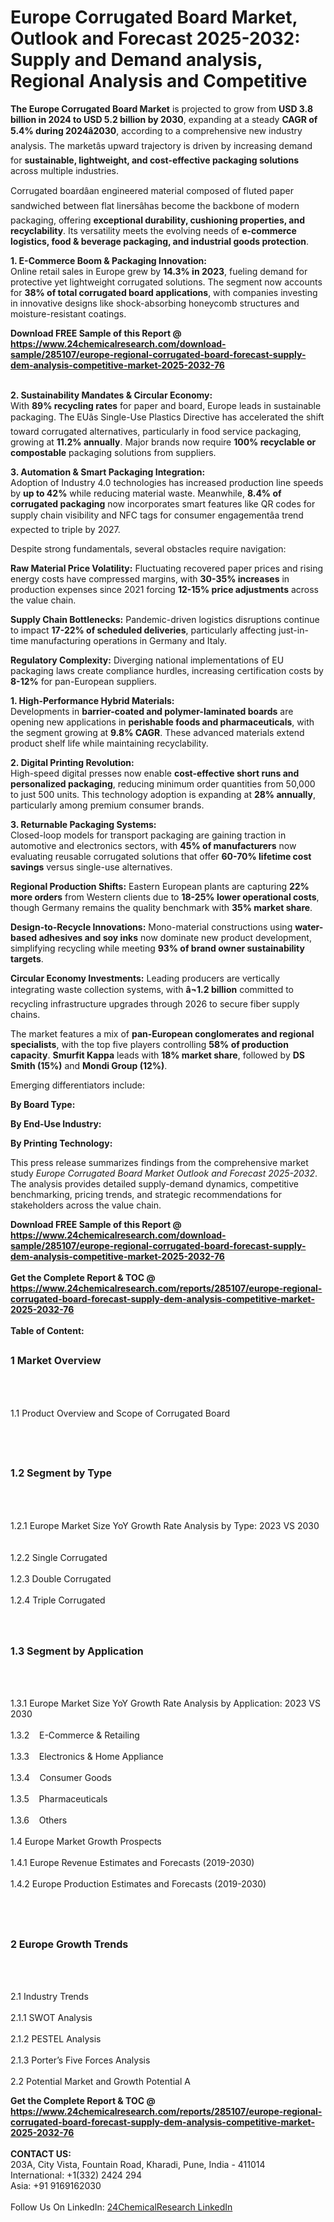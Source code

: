 <h1>Europe Corrugated Board Market, Outlook and Forecast 2025-2032: Supply and Demand analysis, Regional Analysis and Competitive</h1><p><strong>The Europe Corrugated Board Market</strong> is projected to grow from <strong>USD 3.8 billion in 2024 to USD 5.2 billion by 2030</strong>, expanding at a steady <strong>CAGR of 5.4% during 2024â2030</strong>, according to a comprehensive new industry analysis. The marketâs upward trajectory is driven by increasing demand for <strong>sustainable, lightweight, and cost-effective packaging solutions</strong> across multiple industries.</p><p>Corrugated boardâan engineered material composed of fluted paper sandwiched between flat linersâhas become the backbone of modern packaging, offering <strong>exceptional durability, cushioning properties, and recyclability</strong>. Its versatility meets the evolving needs of <strong>e-commerce logistics, food &amp; beverage packaging, and industrial goods protection</strong>.</p><p><strong>1. E-Commerce Boom &amp; Packaging Innovation:</strong><br>
Online retail sales in Europe grew by <strong>14.3% in 2023</strong>, fueling demand for protective yet lightweight corrugated solutions. The segment now accounts for <strong>38% of total corrugated board applications</strong>, with companies investing in innovative designs like shock-absorbing honeycomb structures and moisture-resistant coatings.</p><div><b>Download FREE Sample of this Report @ 
            <a href="https://www.24chemicalresearch.com/download-sample/285107/europe-regional-corrugated-board-forecast-supply-dem-analysis-competitive-market-2025-2032-76">
            https://www.24chemicalresearch.com/download-sample/285107/europe-regional-corrugated-board-forecast-supply-dem-analysis-competitive-market-2025-2032-76</a></b></div><br><p><strong>2. Sustainability Mandates &amp; Circular Economy:</strong><br>
With <strong>89% recycling rates</strong> for paper and board, Europe leads in sustainable packaging. The EUâs Single-Use Plastics Directive has accelerated the shift toward corrugated alternatives, particularly in food service packaging, growing at <strong>11.2% annually</strong>. Major brands now require <strong>100% recyclable or compostable</strong> packaging solutions from suppliers.</p><p><strong>3. Automation &amp; Smart Packaging Integration:</strong><br>
Adoption of Industry 4.0 technologies has increased production line speeds by <strong>up to 42%</strong> while reducing material waste. Meanwhile, <strong>8.4% of corrugated packaging</strong> now incorporates smart features like QR codes for supply chain visibility and NFC tags for consumer engagementâa trend expected to triple by 2027.</p><p>Despite strong fundamentals, several obstacles require navigation:</p><p><strong>Raw Material Price Volatility:</strong> Fluctuating recovered paper prices and rising energy costs have compressed margins, with <strong>30-35% increases</strong> in production expenses since 2021 forcing <strong>12-15% price adjustments</strong> across the value chain.</p><p><strong>Supply Chain Bottlenecks:</strong> Pandemic-driven logistics disruptions continue to impact <strong>17-22% of scheduled deliveries</strong>, particularly affecting just-in-time manufacturing operations in Germany and Italy.</p><p><strong>Regulatory Complexity:</strong> Diverging national implementations of EU packaging laws create compliance hurdles, increasing certification costs by <strong>8-12%</strong> for pan-European suppliers.</p><p><strong>1. High-Performance Hybrid Materials:</strong><br>
Developments in <strong>barrier-coated and polymer-laminated boards</strong> are opening new applications in <strong>perishable foods and pharmaceuticals</strong>, with the segment growing at <strong>9.8% CAGR</strong>. These advanced materials extend product shelf life while maintaining recyclability.</p><p><strong>2. Digital Printing Revolution:</strong><br>
High-speed digital presses now enable <strong>cost-effective short runs and personalized packaging</strong>, reducing minimum order quantities from 50,000 to just 500 units. This technology adoption is expanding at <strong>28% annually</strong>, particularly among premium consumer brands.</p><p><strong>3. Returnable Packaging Systems:</strong><br>
Closed-loop models for transport packaging are gaining traction in automotive and electronics sectors, with <strong>45% of manufacturers</strong> now evaluating reusable corrugated solutions that offer <strong>60-70% lifetime cost savings</strong> versus single-use alternatives.</p><p><strong>Regional Production Shifts:</strong> Eastern European plants are capturing <strong>22% more orders</strong> from Western clients due to <strong>18-25% lower operational costs</strong>, though Germany remains the quality benchmark with <strong>35% market share</strong>.</p><p><strong>Design-to-Recycle Innovations:</strong> Mono-material constructions using <strong>water-based adhesives and soy inks</strong> now dominate new product development, simplifying recycling while meeting <strong>93% of brand owner sustainability targets</strong>.</p><p><strong>Circular Economy Investments:</strong> Leading producers are vertically integrating waste collection systems, with <strong>â¬1.2 billion</strong> committed to recycling infrastructure upgrades through 2026 to secure fiber supply chains.</p><p>The market features a mix of <strong>pan-European conglomerates and regional specialists</strong>, with the top five players controlling <strong>58% of production capacity</strong>. <strong>Smurfit Kappa</strong> leads with <strong>18% market share</strong>, followed by <strong>DS Smith (15%)</strong> and <strong>Mondi Group (12%)</strong>.</p><p>Emerging differentiators include:</p><p><strong>By Board Type:</strong></p><p><strong>By End-Use Industry:</strong></p><p><strong>By Printing Technology:</strong></p><p>This press release summarizes findings from the comprehensive market study <em>Europe Corrugated Board Market Outlook and Forecast 2025-2032</em>. The analysis provides detailed supply-demand dynamics, competitive benchmarking, pricing trends, and strategic recommendations for stakeholders across the value chain.</p><div><b>Download FREE Sample of this Report @ 
            <a href="https://www.24chemicalresearch.com/download-sample/285107/europe-regional-corrugated-board-forecast-supply-dem-analysis-competitive-market-2025-2032-76">
            https://www.24chemicalresearch.com/download-sample/285107/europe-regional-corrugated-board-forecast-supply-dem-analysis-competitive-market-2025-2032-76</a></b></div><br><div><b>Get the Complete Report & TOC @ 
            <a href="https://www.24chemicalresearch.com/reports/285107/europe-regional-corrugated-board-forecast-supply-dem-analysis-competitive-market-2025-2032-76">
            https://www.24chemicalresearch.com/reports/285107/europe-regional-corrugated-board-forecast-supply-dem-analysis-competitive-market-2025-2032-76</a></b></div><br>
            <b>Table of Content:</b><p><h2><span style="font-size:16px"><strong>1 Market Overview&nbsp;&nbsp; &nbsp;</strong></span></h2><br />
<br />
<p>1.1 Product Overview and Scope of Corrugated Board&nbsp;</p><br />
<br />
<h2><strong><span style="font-size:16px">1.2 Segment by Type&nbsp;&nbsp; &nbsp;</span></strong></h2><br />
<br />
<p>1.2.1 Europe Market Size YoY Growth Rate Analysis by Type: 2023 VS 2030&nbsp;&nbsp; &nbsp;<br /><br />
1.2.2 Single Corrugated&nbsp;&nbsp; &nbsp;<br /><br />
1.2.3 Double Corrugated<br /><br />
1.2.4 Triple Corrugated<br /><br />
<br />
<h2><span style="font-size:16px"><strong>1.3 Segment by Application&nbsp;&nbsp;</strong></span></h2><br />
<br />
<p>1.3.1 Europe Market Size YoY Growth Rate Analysis by Application: 2023 VS 2030&nbsp;&nbsp; &nbsp;<br /><br />
1.3.2&nbsp;&nbsp; &nbsp;E-Commerce & Retailing<br /><br />
1.3.3&nbsp;&nbsp; &nbsp;Electronics & Home Appliance<br /><br />
1.3.4&nbsp;&nbsp; &nbsp;Consumer Goods<br /><br />
1.3.5&nbsp;&nbsp; &nbsp;Pharmaceuticals<br /><br />
1.3.6&nbsp;&nbsp; &nbsp;Others<br /><br />
1.4 Europe Market Growth Prospects&nbsp;&nbsp; &nbsp;<br /><br />
1.4.1 Europe Revenue Estimates and Forecasts (2019-2030)&nbsp;&nbsp; &nbsp;<br /><br />
1.4.2 Europe Production Estimates and Forecasts (2019-2030)&nbsp;&nbsp;</p><br />
<br />
<h2><span style="font-size:16px"><strong>2 Europe Growth Trends&nbsp;&nbsp; &nbsp;</strong></span></h2><br />
<br />
<p>2.1 Industry Trends&nbsp;&nbsp; &nbsp;<br /><br />
2.1.1 SWOT Analysis&nbsp;&nbsp; &nbsp;<br /><br />
2.1.2 PESTEL Analysis&nbsp;&nbsp; &nbsp;<br /><br />
2.1.3 Porter&rsquo;s Five Forces Analysis&nbsp;&nbsp; &nbsp;<br /><br />
2.2 Potential Market and Growth Potential A</p><div><b>Get the Complete Report & TOC @ 
            <a href="https://www.24chemicalresearch.com/reports/285107/europe-regional-corrugated-board-forecast-supply-dem-analysis-competitive-market-2025-2032-76">
            https://www.24chemicalresearch.com/reports/285107/europe-regional-corrugated-board-forecast-supply-dem-analysis-competitive-market-2025-2032-76</a></b></div><br><b>CONTACT US:</b><br>
            203A, City Vista, Fountain Road, Kharadi, Pune, India - 411014<br>
            International: +1(332) 2424 294<br>
            Asia: +91 9169162030 <br><br>
            Follow Us On LinkedIn: <a href="https://www.linkedin.com/company/24chemicalresearch/">24ChemicalResearch LinkedIn</a>